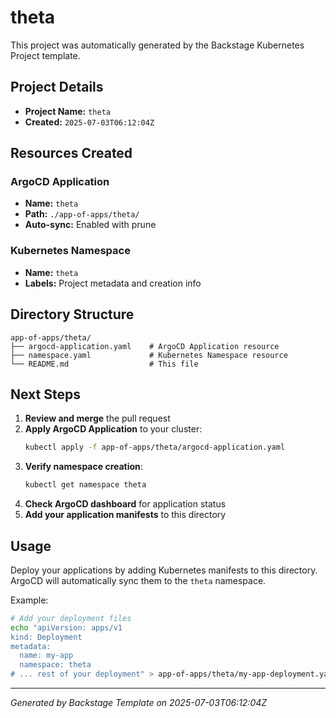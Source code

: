 # theta

This project was automatically generated by the Backstage Kubernetes Project template.

## Project Details

- **Project Name:** `theta`
- **Created:** `2025-07-03T06:12:04Z`

## Resources Created

### ArgoCD Application
- **Name:** `theta`
- **Path:** `./app-of-apps/theta/`
- **Auto-sync:** Enabled with prune

### Kubernetes Namespace
- **Name:** `theta`
- **Labels:** Project metadata and creation info

## Directory Structure

```
app-of-apps/theta/
├── argocd-application.yaml    # ArgoCD Application resource
├── namespace.yaml             # Kubernetes Namespace resource
└── README.md                  # This file
```

## Next Steps

1. **Review and merge** the pull request
2. **Apply ArgoCD Application** to your cluster:
   ```bash
   kubectl apply -f app-of-apps/theta/argocd-application.yaml
   ```
3. **Verify namespace creation**:
   ```bash
   kubectl get namespace theta
   ```
4. **Check ArgoCD dashboard** for application status
5. **Add your application manifests** to this directory

## Usage

Deploy your applications by adding Kubernetes manifests to this directory. ArgoCD will automatically sync them to the `theta` namespace.

Example:
```bash
# Add your deployment files
echo "apiVersion: apps/v1
kind: Deployment
metadata:
  name: my-app
  namespace: theta
# ... rest of your deployment" > app-of-apps/theta/my-app-deployment.yaml
```

---

*Generated by Backstage Template on 2025-07-03T06:12:04Z*
